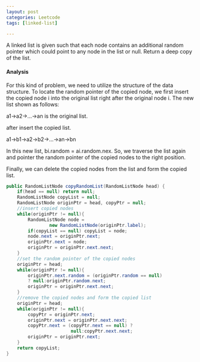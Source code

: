 ```yaml
---
layout: post
categories: Leetcode
tags: [linked-list]

---
```


A linked list is given such that each node contains an additional random pointer which could point to 
any node in the list or null. Return a deep copy of the list.

#### Analysis

For this kind of problem, we need to utilize the structure of the data structure. 
To locate the random pointer of the copied node, we first insert the copied node 
i into the original list right after the original node i. The new list shown as follows:

a1->a2->...->an is the original list.

after insert the copied list.

a1->b1->a2->b2->...->an->bn

In this new list, bi.random = ai.random.nex. So, we traverse the list again and pointer 
the random pointer of the copied nodes to the right position.

Finally, we can delete the copied nodes from the list and form the copied list.

```java
public RandomListNode copyRandomList(RandomListNode head) {
    if(head == null) return null;
    RandomListNode copyList = null;
    RandomListNode originPtr = head, copyPtr = null;
    //insert copied nodes
    while(originPtr != null){
        RandomListNode node = 
                new RandomListNode(originPtr.label);
        if(copyList == null) copyList = node;
        node.next = originPtr.next;
        originPtr.next = node;
        originPtr = originPtr.next.next;
    }
    //set the random pointer of the copied nodes
    originPtr = head;
    while(originPtr != null){ 
        originPtr.next.random = (originPtr.random == null)
        ? null:originPtr.random.next;
        originPtr = originPtr.next.next;
    }        
    //remove the copied nodes and form the copied list
    originPtr = head;
    while(originPtr != null){ 
        copyPtr = originPtr.next;
        originPtr.next = originPtr.next.next;
        copyPtr.next = (copyPtr.next == null) ? 
                        null:copyPtr.next.next;
        originPtr = originPtr.next;
    }   
    return copyList;
}
```
